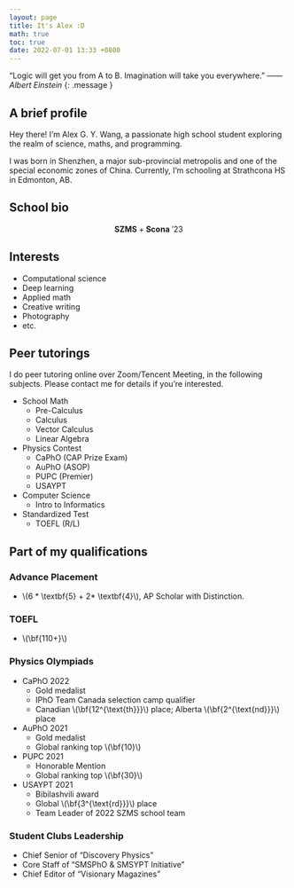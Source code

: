 ```yaml
---
layout: page
title: It's Alex :D
math: true
toc: true
date: 2022-07-01 13:33 +0800
---
```


“Logic will get you from A to B. Imagination will take you everywhere.” <cite>  —— Albert Einstein </cite>
{: .message }

## A brief profile

Hey there! I’m Alex G. Y. Wang, a passionate high school student exploring the realm of science, maths, and programming.

I was born in Shenzhen, a major sub-provincial metropolis and one of the special economic zones of China. Currently, I’m schooling at Strathcona HS in Edmonton, AB.

## School bio

$$\textbf{SZMS}+\textbf{Scona}\ ' 23$$

## Interests

- Computational science
- Deep learning
- Applied math
- Creative writing
- Photography
- etc.

## Peer tutorings

I do peer tutoring online over Zoom/Tencent Meeting, in the following subjects. Please contact me for details if you’re interested.

- School Math
  - Pre-Calculus
  - Calculus
  - Vector Calculus
  - Linear Algebra
- Physics Contest
  - CaPhO (CAP Prize Exam)
  - AuPhO (ASOP)
  - PUPC (Premier)
  - USAYPT
- Computer Science
  - Intro to Informatics
- Standardized Test
  - TOEFL (R/L)

## Part of my qualifications

### Advance Placement

- \\(6 \* \textbf{5} + 2\* \textbf{4}\\), AP Scholar with Distinction.

### TOEFL

- \\\(\bf{110+}\\\)

### Physics Olympiads

- CaPhO 2022
  - Gold medalist
  - IPhO Team Canada selection camp qualifier
  - Canadian \\\(\bf{12^{\text{th}}}\\\) place; Alberta \\\(\bf{2^{\text{nd}}}\\\) place
- AuPhO 2021
  - Gold medalist
  - Global ranking top \\\(\bf{10}\\\)
- PUPC 2021
  - Honorable Mention
  - Global ranking top \\\(\bf{30}\\\)
- USAYPT 2021
  - Bibilashvili award
  - Global \\\(\bf{3^{\text{rd}}}\\\) place
  - Team Leader of 2022 SZMS school team

### Student Clubs Leadership

- Chief Senior of “Discovery Physics”
- Core Staff of “SMSPhO & SMSYPT Initiative”
- Chief Editor of “Visionary Magazines”
